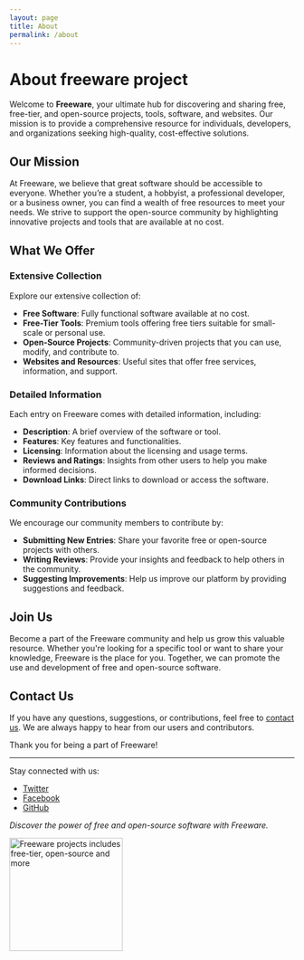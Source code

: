 ```yaml
---
layout: page
title: About
permalink: /about
---
```

<div class="row">
<div class="col-md-8">
<h1 class="post-title fs-4 lead fw-medium mt-0 mb-4">About freeware project</h1>

<p>Welcome to <strong>Freeware</strong>, your ultimate hub for discovering and sharing free, free-tier, and open-source projects, tools, software, and websites. Our mission is to provide a comprehensive resource for individuals, developers, and organizations seeking high-quality, cost-effective solutions.</p>

<h2>Our Mission</h2>

<p>At Freeware, we believe that great software should be accessible to everyone. Whether you’re a student, a hobbyist, a professional developer, or a business owner, you can find a wealth of free resources to meet your needs. We strive to support the open-source community by highlighting innovative projects and tools that are available at no cost.</p>

<h2>What We Offer</h2>

<h3>Extensive Collection</h3>

<p>Explore our extensive collection of:</p>

<ul>
  <li><strong>Free Software</strong>: Fully functional software available at no cost.</li>
  <li><strong>Free-Tier Tools</strong>: Premium tools offering free tiers suitable for small-scale or personal use.</li>
  <li><strong>Open-Source Projects</strong>: Community-driven projects that you can use, modify, and contribute to.</li>
  <li><strong>Websites and Resources</strong>: Useful sites that offer free services, information, and support.</li>
</ul>

<h3>Detailed Information</h3>

<p>Each entry on Freeware comes with detailed information, including:</p>

<ul>
  <li><strong>Description</strong>: A brief overview of the software or tool.</li>
  <li><strong>Features</strong>: Key features and functionalities.</li>
  <li><strong>Licensing</strong>: Information about the licensing and usage terms.</li>
  <li><strong>Reviews and Ratings</strong>: Insights from other users to help you make informed decisions.</li>
  <li><strong>Download Links</strong>: Direct links to download or access the software.</li>
</ul>

<h3>Community Contributions</h3>

<p>We encourage our community members to contribute by:</p>

<ul>
  <li><strong>Submitting New Entries</strong>: Share your favorite free or open-source projects with others.</li>
  <li><strong>Writing Reviews</strong>: Provide your insights and feedback to help others in the community.</li>
  <li><strong>Suggesting Improvements</strong>: Help us improve our platform by providing suggestions and feedback.</li>
</ul>

<h2>Join Us</h2>

<p>Become a part of the Freeware community and help us grow this valuable resource. Whether you're looking for a specific tool or want to share your knowledge, Freeware is the place for you. Together, we can promote the use and development of free and open-source software.</p>

<h2>Contact Us</h2>

<p>If you have any questions, suggestions, or contributions, feel free to <a href="https://github.com/selvaklnc/freeware/issues">contact us</a>. We are always happy to hear from our users and contributors.</p>

<p>Thank you for being a part of Freeware!</p>

<hr>

<p>Stay connected with us:</p>
<ul>
  <li><a href="https://twitter.com/selvakumarankri">Twitter</a></li>
  <li><a href="https://facebook.com/selvakumarank">Facebook</a></li>
  <li><a href="https://github.com/selvaklnc/freeware">GitHub</a></li>
</ul>

<p><em>Discover the power of free and open-source software with Freeware.</em></p>

</div>
<div class="col-md-4">
<img class="mx-auto d-block" width="200px" height="auto" src="https://img.icons8.com/ios/300/228BE6/open-source.png" alt="Freeware projects includes free-tier, open-source and more"/>
</div>
</div>